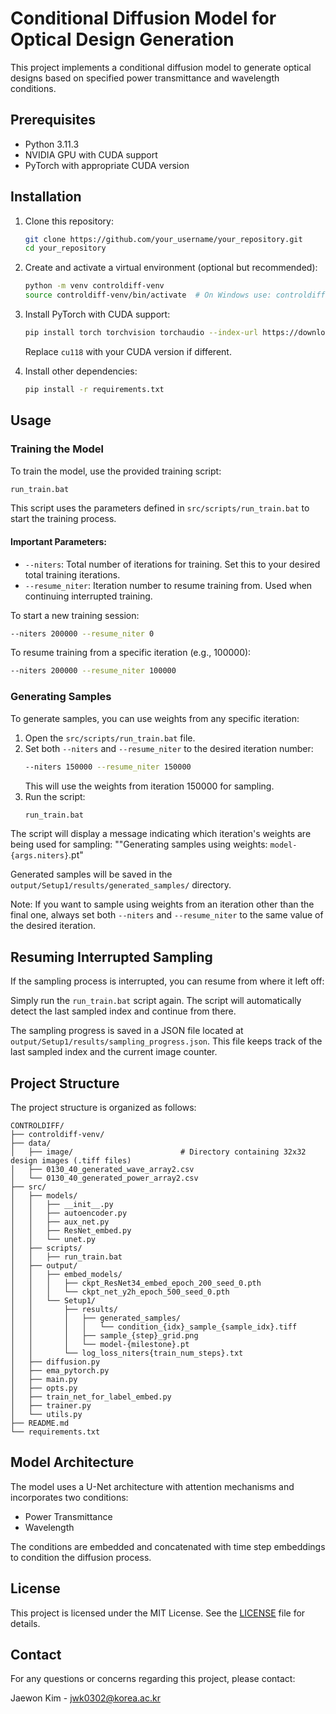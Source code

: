 # Conditional Diffusion Model for Optical Design Generation

This project implements a conditional diffusion model to generate optical designs based on specified power transmittance and wavelength conditions.

## Prerequisites

- Python 3.11.3
- NVIDIA GPU with CUDA support
- PyTorch with appropriate CUDA version

## Installation

1. Clone this repository:
   ```bash
   git clone https://github.com/your_username/your_repository.git
   cd your_repository
   ```

2. Create and activate a virtual environment (optional but recommended):
   ```bash
   python -m venv controldiff-venv
   source controldiff-venv/bin/activate  # On Windows use: controldiff-venv\Scripts\activate
   ```

3. Install PyTorch with CUDA support:
   ```bash
   pip install torch torchvision torchaudio --index-url https://download.pytorch.org/whl/cu118
   ```
   Replace `cu118` with your CUDA version if different.

4. Install other dependencies:
   ```bash
   pip install -r requirements.txt
   ```

## Usage

### Training the Model

To train the model, use the provided training script:

```bash
run_train.bat
```

This script uses the parameters defined in `src/scripts/run_train.bat` to start the training process.

#### Important Parameters:

- `--niters`: Total number of iterations for training. Set this to your desired total training iterations.
- `--resume_niter`: Iteration number to resume training from. Used when continuing interrupted training.

To start a new training session:
```bash
--niters 200000 --resume_niter 0
```

To resume training from a specific iteration (e.g., 100000):
```bash
--niters 200000 --resume_niter 100000
```

### Generating Samples

To generate samples, you can use weights from any specific iteration:

1. Open the `src/scripts/run_train.bat` file.
2. Set both `--niters` and `--resume_niter` to the desired iteration number:
   ```bash
   --niters 150000 --resume_niter 150000
   ```
   This will use the weights from iteration 150000 for sampling.
3. Run the script:
   ```bash
   run_train.bat
   ```

The script will display a message indicating which iteration's weights are being used for sampling:
""Generating samples using weights: `model-{args.niters}`.pt"

Generated samples will be saved in the `output/Setup1/results/generated_samples/` directory.

Note: If you want to sample using weights from an iteration other than the final one, always set both `--niters` and `--resume_niter` to the same value of the desired iteration.

## Resuming Interrupted Sampling

If the sampling process is interrupted, you can resume from where it left off:

Simply run the `run_train.bat` script again.
The script will automatically detect the last sampled index and continue from there.

The sampling progress is saved in a JSON file located at `output/Setup1/results/sampling_progress.json`. This file keeps track of the last sampled index and the current image counter.

## Project Structure

The project structure is organized as follows:

```
CONTROLDIFF/
├── controldiff-venv/
├── data/
│   ├── image/                        # Directory containing 32x32 design images (.tiff files)
│   ├── 0130_40_generated_wave_array2.csv
│   └── 0130_40_generated_power_array2.csv
├── src/
│   ├── models/
│   │   ├── __init__.py
│   │   ├── autoencoder.py
│   │   ├── aux_net.py
│   │   ├── ResNet_embed.py
│   │   └── unet.py
│   ├── scripts/
│   │   ├── run_train.bat
│   ├── output/
│   │   ├── embed_models/
│   │   │   ├── ckpt_ResNet34_embed_epoch_200_seed_0.pth
│   │   │   └── ckpt_net_y2h_epoch_500_seed_0.pth
│   │   └── Setup1/
│   │       ├── results/
│   │       │   ├── generated_samples/
│   │       │   │   └── condition_{idx}_sample_{sample_idx}.tiff
│   │       │   ├── sample_{step}_grid.png
│   │       │   └── model-{milestone}.pt
│   │       └── log_loss_niters{train_num_steps}.txt
│   ├── diffusion.py
│   ├── ema_pytorch.py
│   ├── main.py
│   ├── opts.py
│   ├── train_net_for_label_embed.py
│   ├── trainer.py
│   └── utils.py
├── README.md
└── requirements.txt
```

## Model Architecture

The model uses a U-Net architecture with attention mechanisms and incorporates two conditions:
- Power Transmittance
- Wavelength

The conditions are embedded and concatenated with time step embeddings to condition the diffusion process.

## License

This project is licensed under the MIT License. See the [LICENSE](LICENSE) file for details.

## Contact

For any questions or concerns regarding this project, please contact:

Jaewon Kim - jwk0302@korea.ac.kr
